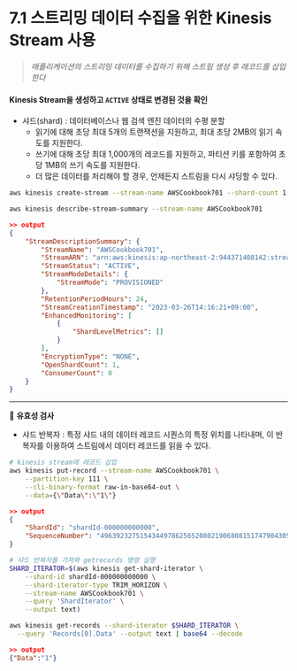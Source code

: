 # 7.1 스트리밍 데이터 수집을 위한 Kinesis Stream 사용

> _애플리케이션의 스트리밍 데이터를 수집하기 위해 스트림 생성 후 레코드를 삽입한다_

#### Kinesis Stream을 생성하고 `ACTIVE` 상태로 변경된 것을 확인

- 샤드(shard) : 데이터베이스나 웹 검색 엔진 데이터의 수평 분할
  - 읽기에 대해 초당 최대 5개의 트랜잭션을 지원하고, 최대 초당 2MB의 읽기 속도를 지원한다.
  - 쓰기에 대해 초당 최대 1,000개의 레코드를 지원하고, 파티션 키를 포함하여 초당 1MB의 쓰기 속도를 지원한다.
  - 더 많은 데이터를 처리해야 할 경우, 언제든지 스트림을 다시 샤딩할 수 있다.

```bash
aws kinesis create-stream --stream-name AWSCookbook701 --shard-count 1

aws kinesis describe-stream-summary --stream-name AWSCookbook701
```

```json
>> output
{
    "StreamDescriptionSummary": {
        "StreamName": "AWSCookbook701",
        "StreamARN": "arn:aws:kinesis:ap-northeast-2:944371408142:stream/AWSCookbook701",
        "StreamStatus": "ACTIVE",
        "StreamModeDetails": {
            "StreamMode": "PROVISIONED"
        },
        "RetentionPeriodHours": 24,
        "StreamCreationTimestamp": "2023-03-26T14:16:21+09:00",
        "EnhancedMonitoring": [
            {
                "ShardLevelMetrics": []
            }
        ],
        "EncryptionType": "NONE",
        "OpenShardCount": 1,
        "ConsumerCount": 0
    }
}
```

---

🥕 **유효성 검사**

- 샤드 반복자 : 특정 샤드 내의 데이터 레코드 시퀀스의 특정 위치를 나타내며, 이 반복자를 이용하여 스트림에서 데이터 레코드를 읽을 수 있다.

```bash
# kinesis stream에 레코드 삽입
aws kinesis put-record --stream-name AWSCookbook701 \
	--partition-key 111 \
	--cli-binary-format raw-in-base64-out \
	--data={\"Data\":\"1\"}
```

```json
>> output
{
    "ShardId": "shardId-000000000000",
    "SequenceNumber": "49639232751543449786256520802190680815174790430526013442"
}
```

```bash
# 샤드 반복자를 가져와 getrecords 명령 실행
SHARD_ITERATOR=$(aws kinesis get-shard-iterator \
	--shard-id shardId-000000000000 \
	--shard-iterator-type TRIM_HORIZON \
	--stream-name AWSCookbook701 \
	--query 'ShardIterator' \
	--output text)

aws kinesis get-records --shard-iterator $SHARD_ITERATOR \
  --query 'Records[0].Data' --output text | base64 --decode
```

```json
>> output
{"Data":"1"}
```
